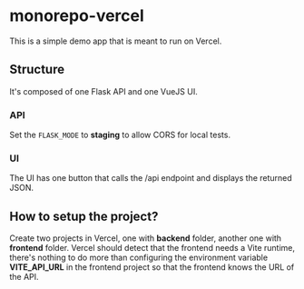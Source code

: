 # monorepo-vercel
This is a simple demo app that is meant to run on Vercel.

## Structure
It's composed of one Flask API and one VueJS UI.

### API
Set the `FLASK_MODE` to **staging** to allow CORS for local tests.

### UI
The UI has one button that calls the /api endpoint and displays the returned JSON.

## How to setup the project?
Create two projects in Vercel, one with **backend** folder, another one with **frontend** folder.
Vercel should detect that the frontend needs a Vite runtime, there's nothing to do more than configuring the environment variable **VITE_API_URL** in the frontend project so that the frontend knows the URL of the API.
